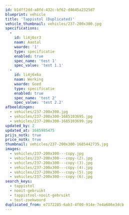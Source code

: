 ```yaml
---
id: b1dff2dd-a8fd-432c-bf62-d4645a2325d7
blueprint: vehicle
title: 'Tappistol (Duplicated)'
vehicle_thumbnail: vehicles/237-200x300.jpg
specifications:
  -
    id: li4j6sr3
    naam: Aantal
    waarde: '1'
    type: specificatie
    enabled: true
    spec_name: 'test 1'
    spec_value: 'test 1.1'
  -
    id: li4j6x6a
    naam: Werking
    waarde: Goed
    type: specificatie
    enabled: true
    spec_name: 'test 2'
    spec_value: 'test 2.2'
afbeeldingen:
  - vehicles/237-200x300.jpg
  - vehicles/237-200x300-1685103695.jpg
  - vehicles/237-200x300-1685103699.jpg
updated_by: 2
updated_at: 1685985475
prijs_notk: true
price_notk: true
thumbnail: vehicles/237-200x300-1685442735.jpg
images:
  - vehicles/237-200x300---copy.jpg
  - vehicles/237-200x300---copy-(2).jpg
  - vehicles/237-200x300---copy-(3).jpg
  - vehicles/237-200x300---copy-(4).jpg
  - vehicles/237-200x300---copy-(5).jpg
  - vehicles/237-200x300---copy-(6).jpg
search_keys:
  - tappistol
  - nooit-gebruikt
  - tappistool-nooit-gebruikt
  - test-zoekwoord
duplicated_from: e7172285-6ab3-4f00-914e-7e4a686e3dcb
---
```

